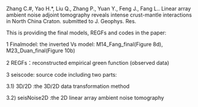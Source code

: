 Zhang C.#, Yao H.*, Liu Q., Zhang P., Yuan Y., Feng J., Fang L.. Linear array ambient noise adjoint tomography reveals intense crust-mantle interactions in North China Craton. submitted to J. Geophys. Res. 

This is providing the final models, REGFs and codes in the paper:

1 Finalmodel: the inverted Vs model: M14_Fang_final(Figure 8d), M23_Duan_final(Figure 10b)

2 REGFs：reconstructed empirical green function (observed data)

3 seiscode: source code including two parts:

3.1)  3D/2D          :the 3D/2D data transformation method

3.2)  seisNoise2D    :the 2D linear array ambient noise tomography
